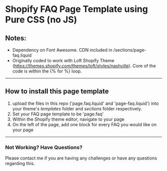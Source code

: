 # Shopify FAQ Page Template using Pure CSS (no JS)
<h2>Notes:</h2>
<ul>
  <li>Dependency on Font Awesome. CDN included in /sections/page-faq.liquid</li>
  <li>Originally coded to work with Loft Shopify Theme (<a href="https://themes.shopify.com/themes/loft/styles/nashville">https://themes.shopify.com/themes/loft/styles/nashville</a>). Core of the code is within the {% for %} loop.</li>
</ul>
<hr />
<h2>How to install this page template</h2>
<ol>
  <li>upload the files in this repo ('page.faq.liquid' and 'page-faq.liquid') into your theme's <em>templates</em> folder and <em>sections</em> folder respectively.</li>
  <li>Set your FAQ page template to be 'page.faq'</li>
  <li>Within the Shopify theme editor, navigate to your page</li>
  <li>On the left of the page, add one block for every FAQ you would like on your page</li>
</ol>
<hr />
<h3>Not Working? Have Questions?</h3>
<p>Please contact me if you are having any challenges or have any questions regarding this.</p>
